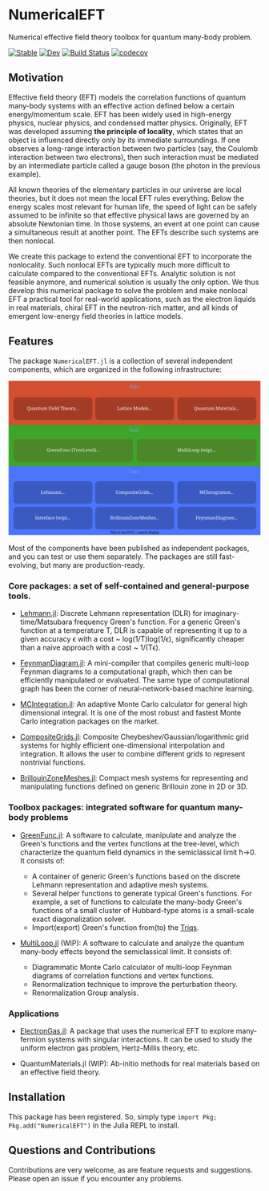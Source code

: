 # NumericalEFT

Numerical effective field theory toolbox for quantum many-body problem.

[![Stable](https://img.shields.io/badge/docs-stable-blue.svg)](https://numericalEFT.github.io/NumericalEFT.jl/)
[![Dev](https://img.shields.io/badge/docs-dev-blue.svg)](https://numericalEFT.github.io/NumericalEFT.jl/)
[![Build Status](https://github.com/numericalEFT/NumericalEFT.jl/workflows/CI/badge.svg)](https://github.com/numericalEFT/NumericalEFT.jl/actions)
[![codecov](https://codecov.io/gh/numericalEFT/NumericalEFT.jl/branch/master/graph/badge.svg?token=OKnDPEC3In)](https://codecov.io/gh/numericalEFT/NumericalEFT.jl)

## Motivation

Effective field theory (EFT) models the correlation functions of quantum many-body systems with an effective action defined below a certain energy/momentum scale. EFT has been widely used in high-energy physics, nuclear physics, and condensed matter physics. Originally, EFT was developed assuming __the principle of locality__, which states that an object is influenced directly only by its immediate surroundings. If one observes a long-range interaction between two particles (say, the Coulomb interaction between two electrons), then such interaction must be mediated by an intermediate particle called a gauge boson (the photon in the previous example).

All known theories of the elementary particles in our universe are local theories, but it does not mean the local EFT rules everything. Below the energy scales most relevant for human life, the speed of light can be safely assumed to be infinite so that effective physical laws are governed by an absolute Newtonian time. In those systems, an event at one point can cause a simultaneous result at another point. The EFTs describe such systems are then nonlocal. 

We create this package to extend the conventional EFT to incorporate the nonlocality. Such nonlocal EFTs are typically much more difficult to calculate compared to the conventional EFTs. Analytic solution is not feasible anymore, and numerical solution is usually the only option. We thus develop this numerical package to solve the problem and make nonlocal EFT a practical tool for real-world applications, such as the electron liquids in real materials, chiral EFT in the neutron-rich matter, and all kinds of emergent low-energy field theories in lattice models.

## Features

The package `NumericalEFT.jl` is a collection of several independent components, which are organized in the following infrastructure: 

![NumericalEFT](assets/numericalEFT_clickable.svg)

Most of the components have been published as independent packages, and you can test or use them separately. The packages are still fast-evolving, but many are production-ready.

### Core packages: a set of self-contained and general-purpose tools.

- [Lehmann.jl](https://github.com/numericalEFT/Lehmann.jl): Discrete Lehmann representation (DLR) for imaginary-time/Matsubara frequency Green's function. For a generic Green's function at a temperature T, DLR is capable of representing it up to a given accuracy ϵ with a cost ~ log(1/T)log(1/ϵ), significantly cheaper than a naive approach with a cost ~ 1/(Tϵ). 

- [FeynmanDiagram.jl](https://github.com/numericalEFT/FeynmanDiagram.jl): A mini-compiler that compiles generic multi-loop Feynman diagrams to a computational graph, which then can be efficiently manipulated or evaluated. The same type of computational graph has been the corner of neural-network-based machine learning.

- [MCIntegration.jl](https://github.com/numericalEFT/MCIntegration.jl): An adaptive Monte Carlo calculator for general high dimensional integral. It is one of the most robust and fastest Monte Carlo integration packages on the market. 

- [CompositeGrids.jl](https://github.com/numericalEFT/CompositeGrids.jl): Composite Cheybeshev/Gaussian/logarithmic grid systems for highly efficient one-dimensional interpolation and integration. It allows the user to combine different grids to represent nontrivial functions.

- [BrillouinZoneMeshes.jl](https://github.com/numericalEFT/BrillouinZoneMeshes.jl): Compact mesh systems for representing and manipulating functions defined on generic Brillouin zone in 2D or 3D. 

### Toolbox packages: integrated software for quantum many-body problems

- [GreenFunc.jl](https://github.com/numericalEFT/GreenFunc.jl): A software to calculate, manipulate and analyze the Green's functions and the vertex functions at the tree-level, which characterize the quantum field dynamics in the semiclassical limit ħ→0. It consists of:
  - A container of generic Green's functions based on the discrete Lehmann representation and adaptive mesh systems. 
  - Several helper functions to generate typical Green's functions. For example, a set of functions to calculate the many-body Green's functions of a small cluster of Hubbard-type atoms is a small-scale exact diagonalization solver. 
  - Import(export) Green's function from(to) the [Triqs](https://triqs.github.io/triqs/latest/).

- [MultiLoop.jl](https://github.com/numericalEFT/MultiLoop.jl) (WIP): A software to calculate and analyze the quantum many-body effects beyond the semiclassical limit. It consists of:
  - Diagrammatic Monte Carlo calculator of multi-loop Feynman diagrams of correlation functions and vertex functions. 
  - Renormalization technique to improve the perturbation theory.
  - Renormalization Group analysis.

### Applications

- [ElectronGas.jl](https://github.com/numericalEFT/ElectronGas.jl): A package that uses the numerical EFT to explore many-fermion systems with singular interactions. It can be used to study the uniform electron gas problem, Hertz-Millis theory, etc. 

- QuantumMaterials.jl (WIP): Ab-initio methods for real materials based on an effective field theory.


## Installation

This package has been registered. So, simply type `import Pkg; Pkg.add("NumericalEFT")` in the Julia REPL to install.

## Questions and Contributions

Contributions are very welcome, as are feature requests and suggestions. Please open an issue if you encounter any problems.